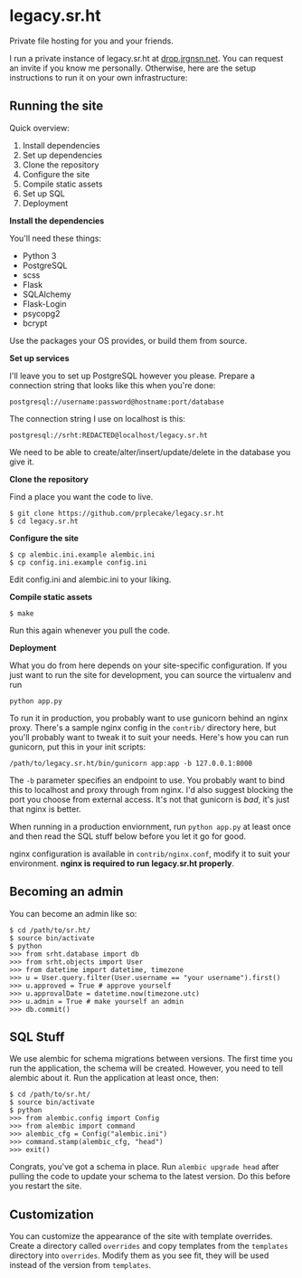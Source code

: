 # legacy.sr.ht

Private file hosting for you and your friends.

I run a private instance of legacy.sr.ht at [drop.jrgnsn.net][0]. You
can request an invite if you know me personally. Otherwise, here are the
setup instructions to run it on your own infrastructure:

[0]:https://drop.jrgnsn.net

## Running the site

Quick overview:

1. Install dependencies
2. Set up dependencies
3. Clone the repository
7. Configure the site
8. Compile static assets
9. Set up SQL
10. Deployment

**Install the dependencies**

You'll need these things:

* Python 3
* PostgreSQL
* scss
* Flask
* SQLAlchemy
* Flask-Login
* psycopg2
* bcrypt

Use the packages your OS provides, or build them from source.

**Set up services**

I'll leave you to set up PostgreSQL however you please. Prepare a
connection string that looks like this when you're done:

    postgresql://username:password@hostname:port/database

The connection string I use on localhost is this:

    postgresql://srht:REDACTED@localhost/legacy.sr.ht

We need to be able to create/alter/insert/update/delete in the database
you give it.

**Clone the repository**

Find a place you want the code to live.

    $ git clone https://github.com/prplecake/legacy.sr.ht
    $ cd legacy.sr.ht

**Configure the site**

    $ cp alembic.ini.example alembic.ini
    $ cp config.ini.example config.ini

Edit config.ini and alembic.ini to your liking.

**Compile static assets**

    $ make

Run this again whenever you pull the code.

**Deployment**

What you do from here depends on your site-specific configuration. If
you just want to run the site for development, you can source the
virtualenv and run

    python app.py

To run it in production, you probably want to use gunicorn behind an
nginx proxy. There's a sample nginx config in the `contrib/` directory
here, but you'll probably want to tweak it to suit your needs. Here's
how you can run gunicorn, put this in your init scripts:

    /path/to/legacy.sr.ht/bin/gunicorn app:app -b 127.0.0.1:8000

The `-b` parameter specifies an endpoint to use. You probably want to
bind this to localhost and proxy through from nginx. I'd also suggest
blocking the port you choose from external access. It's not that
gunicorn is *bad*, it's just that nginx is better.

When running in a production enviornment, run `python app.py` at least
once and then read the SQL stuff below before you let it go for good.

nginx configuration is available in `contrib/nginx.conf`, modify it to
suit your environment. **nginx is required to run legacy.sr.ht
properly**.

## Becoming an admin

You can become an admin like so:

    $ cd /path/to/sr.ht/
    $ source bin/activate
    $ python
    >>> from srht.database import db
    >>> from srht.objects import User
    >>> from datetime import datetime, timezone
    >>> u = User.query.filter(User.username == "your username").first()
    >>> u.approved = True # approve yourself
    >>> u.approvalDate = datetime.now(timezone.utc)
    >>> u.admin = True # make yourself an admin
    >>> db.commit()

## SQL Stuff

We use alembic for schema migrations between versions. The first time
you run the application, the schema will be created. However, you need
to tell alembic about it. Run the application at least once, then:

    $ cd /path/to/sr.ht/
    $ source bin/activate
    $ python
    >>> from alembic.config import Config
    >>> from alembic import command
    >>> alembic_cfg = Config("alembic.ini")
    >>> command.stamp(alembic_cfg, "head")
    >>> exit()

Congrats, you've got a schema in place. Run `alembic upgrade head` after
pulling the code to update your schema to the latest version. Do this
before you restart the site.

## Customization

You can customize the appearance of the site with template overrides.
Create a directory called `overrides` and copy templates from the
`templates` directory into `overrides`. Modify them as you see fit, they
will be used instead of the version from `templates`.
